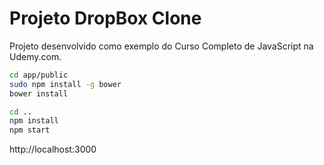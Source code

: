 # Projeto DropBox Clone

Projeto desenvolvido como exemplo do Curso Completo de JavaScript na Udemy.com.

```bash
cd app/public
sudo npm install -g bower
bower install

cd ..
npm install
npm start
```

http://localhost:3000